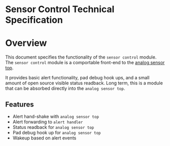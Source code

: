 # Sensor Control Technical Specification

# Overview

This document specifies the functionality of the `sensor control` module.
The `sensor control` module is a comportable front-end to the [analog sensor top](../ast/README.md).

It provides basic alert functionality, pad debug hook ups, and a small amount of open source visible status readback.
Long term, this is a module that can be absorbed directly into the `analog sensor top`.

## Features

- Alert hand-shake with `analog sensor top`
- Alert forwarding to `alert handler`
- Status readback for `analog sensor top`
- Pad debug hook up for `analog sensor top`
- Wakeup based on alert events
